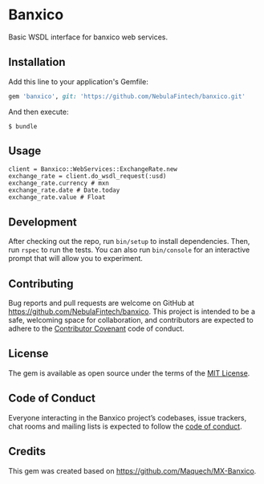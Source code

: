 # Banxico

Basic WSDL interface for banxico web services.

## Installation

Add this line to your application's Gemfile:

```ruby
gem 'banxico', git: 'https://github.com/NebulaFintech/banxico.git'
```

And then execute:

    $ bundle

## Usage

```
client = Banxico::WebServices::ExchangeRate.new
exchange_rate = client.do_wsdl_request(:usd)
exchange_rate.currency # mxn
exchange_rate.date # Date.today
exchange_rate.value # Float
```

## Development

After checking out the repo, run `bin/setup` to install dependencies. Then, run `rspec` to run the tests. You can also run `bin/console` for an interactive prompt that will allow you to experiment.

## Contributing

Bug reports and pull requests are welcome on GitHub at https://github.com/NebulaFintech/banxico. This project is intended to be a safe, welcoming space for collaboration, and contributors are expected to adhere to the [Contributor Covenant](http://contributor-covenant.org) code of conduct.

## License

The gem is available as open source under the terms of the [MIT License](https://opensource.org/licenses/MIT).

## Code of Conduct

Everyone interacting in the Banxico project’s codebases, issue trackers, chat rooms and mailing lists is expected to follow the [code of conduct](https://github.com/NebulaFintech/banxico/blob/master/CODE_OF_CONDUCT.md).

## Credits

This gem was created based on https://github.com/Maquech/MX-Banxico.